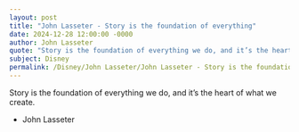 ```yaml
---
layout: post
title: "John Lasseter - Story is the foundation of everything"
date: 2024-12-28 12:00:00 -0000
author: John Lasseter
quote: "Story is the foundation of everything we do, and it’s the heart of what we create."
subject: Disney
permalink: /Disney/John Lasseter/John Lasseter - Story is the foundation of everything
---
```


Story is the foundation of everything we do, and it’s the heart of what we create.

- John Lasseter
